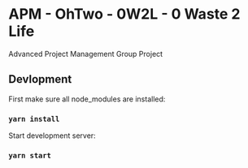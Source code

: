 # APM - OhTwo - 0W2L - 0 Waste 2 Life

Advanced Project Management Group Project

## Devlopment

First make sure all node_modules are installed:

### `yarn install`

Start development server:

### `yarn start`
